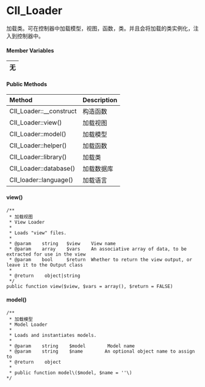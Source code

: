 # CII\_Loader

加载类。可在控制器中加载模型，视图，函数，类。并且会将加载的类实例化，注入到控制器中。

#### Member Variables

| 无 |
| :---: |


#### Public Methods

| Method | Description |
| :--- | :--- |
| CII\_Loader::\_\_construct | 构造函数 |
| CII\_Loader::view\(\) | 加载视图 |
| CII\_Loader::model\(\) | 加载模型 |
| CII\_Loader::helper\(\) | 加载函数 |
| CII\_Loader::library\(\) | 加载类 |
| CII\_Loader::database\(\) | 加载数据库 |
| CII\_loader::language\(\) | 加载语言 |

#### view\(\)

```
/**
 * 加载视图
 * View Loader
 * 
 * Loads "view" files.
 *
 * @param    string   $view    View name
 * @param    array    $vars    An associative array of data, to be extracted for use in the view
 * @param    bool     $return  Whether to return the view output, or leave it to the Output class
 *
 * @return    object|string
 */
public function view($view, $vars = array(), $return = FALSE)
```

#### model\(\)

```
/**
 * 加载模型
 * Model Loader
 *
 * Loads and instantiates models.
 *
 * @param    string    $model        Model name
 * @param    string    $name        An optional object name to assign to
 * @return    object
 *
 * public function model\($model, $name = ''\)
*/
```



